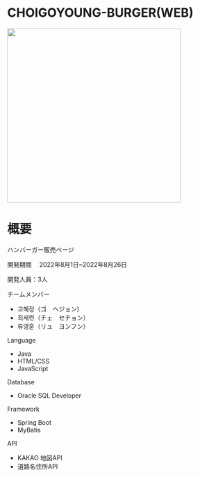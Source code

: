 # CHOIGOYOUNG-BURGER(WEB)

<img src="https://user-images.githubusercontent.com/112363365/191642208-bd3f5d80-be5d-45b5-a234-3acd1a54e5c1.png" width="400" height="400"/>

# 概要

ハンバーガー販売ページ

開発期間　
2022年8月1日~2022年8月26日

開発人員：3人

チームメンバー
 * 고혜정（ゴ　ヘジョン)
 * 최세련（チェ　セチョン）
 * 류영훈（リュ　ヨンフン）

Language
* Java
* HTML/CSS
* JavaScript

Database
* Oracle SQL Developer

Framework
* Spring Boot
* MyBatis

API
* KAKAO 地図API
* 道路名住所API


 
  
  
